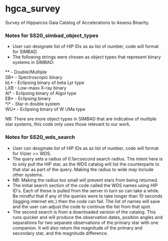 # hgca_survey
Survey of Hipparcos Gaia Catalog of Accelerations to Assess Binarity.

### Notes for SS20_simbad_object_types
- User can designate list of HIP IDs as as list of number, code will format for SIMBAD. 
- The following strings were chosen as object types that represent binary systems in SIMBAD: 

** - Double/Multiple </br>
SB* - Spectroscopic binary </br>
bL* - Eclipsing binary of beta Lyr type </br>
LXB - Low-mass X-ray binary </br>
Al* - Eclipsing binary of Algol type </br>
EB* - Eclipsing binary </br>
\*i\* - Star in double system </br>
WU* - Eclipsing binary of W UMa type </br>

NB: There are more object types in SIMBAD that are indicative of multiple star systems, this code only uses those relevant to our work. 

### Notes for SS20_wds_search
- User can desginate list of HIP IDs as as list of number, code will format for Vizier >> WDS.
- The query sets a radius of 0.1arcsecond search radius. The intent here is to only pull the HIP star, as the WDS catalog will list the counterparts to that star as part of the query. Making the radius to wide may include other systems. 
- NB: Making the radius too small will prevent stars from being returned. 
- The initial search section of the code called the WDS names using HIP ID's. Each of these is pulled from the server in turn so can take a while. Be mindful that if any of the queries were to take longer than 10 seconds (lagging internet etc.) then the code can fail. The list of names will save and the user can adjust the code to continue the list from that spot. 
- The second search is from a downloaded version of the catalog. This runs quicker and will produce the observation dates, position angles and separations for two separate observations of the primary star with one companion. It will also return the magnitude of the primary and secondary star, and the magnitude difference. 
